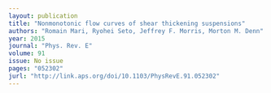 ```yaml
---
layout: publication
title: "Nonmonotonic flow curves of shear thickening suspensions"
authors: "Romain Mari, Ryohei Seto, Jeffrey F. Morris, Morton M. Denn"
year: 2015
journal: "Phys. Rev. E"
volume: 91
issue: No issue
pages: "052302"
jurl: "http://link.aps.org/doi/10.1103/PhysRevE.91.052302"
---
```

